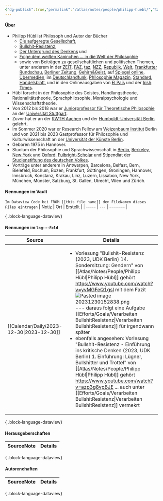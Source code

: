 ```yaml
---
{"dg-publish":true,"permalink":"/atlas/notes/people/philipp-huebl/","tags":["class/people"],"noteIcon":""}
---
```



#### Über
- Philipp Hübl ist Philosoph und Autor der Bücher 
	- [Die aufgeregte Gesellschaft](https://www.randomhouse.de/Buch/Die-aufgeregte-Gesellschaft/Philipp-Huebl/C-Bertelsmann/e542406.rhd), 
	- [Bullshit-Resistenz](https://nicolai-publishing.com/products/bullshit-resistenz), 
	- [Der Untergrund des Denkens](http://www.rowohlt.de/hardcover/philipp-huebl-der-untergrund-des-denkens.html) und 
	- [Folge dem weißen Kaninchen … in die Welt der Philosophie](https://www.randomhouse.de/Taschenbuch/Folge-dem-weissen-Kaninchen-in-die-Welt-der-Philosophie/Philipp-Huebl/Penguin/e575116.rhd) 
	- sowie von Beiträgen zu gesellschaftlichen und politischen Themen, unter anderem in der [ZEIT](http://www.zeit.de/index), [FAZ](http://www.faz.net/aktuell/wissen/atomium-culture/philosophie-philosophische-leibesertuechtigung-11578420.html), [taz](http://www.taz.de/1/archiv/archiv/?dig=2006/05/31/a0162), [NZZ](https://www.nzz.ch/), [Republik](https://www.republik.ch/), [Welt](https://www.welt.de/), [Frankfurter Rundschau](https://www.fr.de/), [Berliner Zeitung](https://www.berliner-zeitung.de/), [G](https://www.google.com/url?sa=t&rct=j&q=&esrc=s&source=web&cd=1&cad=rja&uact=8&ved=2ahUKEwj-utWJkIXjAhWBIlAKHRKcCLUQFjAAegQIABAB&url=https%3A%2F%2Fwww.spektrum.de%2Fmagazin%2Fgehirn-und-geist%2F&usg=AOvVaw37cMk33fYj3vKeIdf6ONHB)[ehirn&Geist](https://www.google.com/url?sa=t&rct=j&q=&esrc=s&source=web&cd=1&cad=rja&uact=8&ved=2ahUKEwj-utWJkIXjAhWBIlAKHRKcCLUQFjAAegQIABAB&url=https%3A%2F%2Fwww.spektrum.de%2Fmagazin%2Fgehirn-und-geist%2F&usg=AOvVaw37cMk33fYj3vKeIdf6ONHB), auf [Spiegel online](http://www.spiegel.de/politik/deutschland/laender-neuordnung-plaedoyer-fuer-die-starken-sechs-a-454565.html), [Übermedien](https://uebermedien.de/), im [Deutschlandfunk](http://www.deutschlandradiokultur.de/menschliche-existenz-wann-ist-man-tot.2162.de.html?dram:article_id=372470), [Philosophie Magazin](http://philomag.de/), [Standard](https://www.derstandard.at/), [Handelsblatt](https://www.handelsblatt.com/), und in den Onlineausgaben von [El País](http://sociedad.elpais.com/sociedad/2011/12/16/actualidad/1323990004_850215.html) und der [Irish Times](http://www.irishtimes.com/).
- Hübl forscht in der Philosophie des Geistes, Handlungstheorie, Rationalitätstheorie, Sprachphilosophie, Moralpsychologie und Wissenschaftstheorie. 
- Von 2012 bis 2018 war er [Juniorprofessor für Theoretische Philosophie](http://www.uni-stuttgart.de/philo/mitarbeiter/aktuelle_mitarbeiter/huebl.html) an der [Universität Stuttgart](http://www.uni-stuttgart.de/home/). 
- Zuvor hat er an der [RWTH Aachen](http://www.rwth-aachen.de/) und der [Humboldt-Universität Berlin](http://www.hu-berlin.de/) gelehrt. 
- Im Sommer 2020 war er Research Fellow am [Weizenbaum Institut](https://www.weizenbaum-institut.de/portrait/p/philipp-huebl/) Berlin und von 2021 bis 2023 Gastprofessor für Philosophie und Kulturwissenschaft an der [Universität der Künste Berlin](https://www.udk-berlin.de/startseite/).
- Geboren 1975 in Hannover. 
- Studium der Philosophie und Sprachwissenschaft in [Berlin](http://www.hu-berlin.de/), [Berkeley](http://berkeley.edu/), [New York](http://www.nyu.edu/) und [Oxford](http://www.ox.ac.uk/). [Fulbright-Scholar](http://www.fulbright.de/) und Stipendiat der [Studienstiftung des deutschen Volkes](http://www.studienstiftung.de/). 
- Vorträge unter anderem in Antwerpen, Barcelona, Belfast, Bern, Bielefeld, Bochum, Bozen, Frankfurt, Göttingen, Groningen, Hannover, Innsbruck, Konstanz, Krakau, Linz, Luzern, Lissabon, New York, München, Münster, Salzburg, St. Gallen, Utrecht, Wien und Zürich.


#### Nennungen im Vault
`Im Dataview Code bei FROM [[this file name]] den FileNamen dieses Files eintragen` 
| Notiz | Ort | Erstellt |
| ----- | --- | -------- |

{ .block-language-dataview}

#### Nennungen im `log::-Feld`
| Source                                       | Details                                                                                                                                                                                                                                                                                                                                                                                                                                                                                                                                                                                                            |
| -------------------------------------------- | ------------------------------------------------------------------------------------------------------------------------------------------------------------------------------------------------------------------------------------------------------------------------------------------------------------------------------------------------------------------------------------------------------------------------------------------------------------------------------------------------------------------------------------------------------------------------------------------------------------------ |
| [[Calendar/Daily/2023-12-30\|2023-12-30]] | <ul><li>Vorlesung "Bullshit-Resistenz (2023, UDK Berlin) 14. Sondersitzung: Gendern" von [[Atlas/Notes/People/Philipp Hübl\|Philipp Hübl]] gehört https://www.youtube.com/watch?v=yvMGFeQ1gsI mit dem Fazit ![Pasted image 20231230152838.png](/img/user/Atlas/Tools/Images/Pasted%20image%2020231230152838.png)  --- daraus folgt eine Aufgabe [[Efforts/Goals/Verarbeiten BullshitResistenz\|Verarbeiten BullshitResistenz]] für irgendwann später</li><li>ebenfalls angesehen: Vorlesung "Bullshit-Resistenz - Einführung ins kritische Denken (2023, UDK Berlin) 1. Einführung: Lügner, Bullshitter und Trottel" von [[Atlas/Notes/People/Philipp Hübl\|Philipp Hübl]] gehört https://www.youtube.com/watch?v=azp3g8vpBJE ... auch unter [[Efforts/Goals/Verarbeiten BullshitResistenz\|Verarbeiten BullshitResistenz]] vermekrt</li></ul> |

{ .block-language-dataview}

#### Herausgeberschaften
| SourceNote | Details |
| ---------- | ------- |

{ .block-language-dataview}

#### Autorenchaften
| SourceNote | Details |
| ---------- | ------- |

{ .block-language-dataview}

